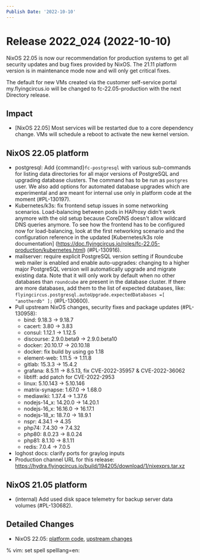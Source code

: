```yaml
---
Publish Date: '2022-10-10'
---
```


# Release 2022_024 (2022-10-10)

NixOS 22.05 is now our recommendation for production systems to get all
security updates and bug fixes provided by NixOS. The 21.11 platform version
is in maintenance mode now and will only get critical fixes.

The default for new VMs created via the customer self-service portal
my.flyingcircus.io will be changed to fc-22.05-production with the next
Directory release.

## Impact

- \[NixOS 22.05\] Most services will be restarted due to a core dependency
   change. VMs will schedule a reboot to activate the new kernel version.

## NixOS 22.05 platform

- postgresql: Add {command}`fc-postgresql` with various sub-commands for
  listing data directories for all major versions of PostgreSQL and upgrading
  database clusters. The command has to be run as `postgres` user. We also
  add options for automated database upgrades which are experimental and are
  meant for internal use only in platform code at the moment (#PL-130197).
- Kubernetes/k3s: fix frontend setup issues in some networking scenarios.
  Load-balancing between pods in HAProxy didn't work anymore with the old
  setup because CoreDNS doesn't allow wildcard DNS queries anymore. To see
  how the frontend has to be configured now for load-balancing, look at the
  first networking scenario and the configuration reference in the updated
  [Kubernetes/k3s role documentation]
  (https://doc.flyingcircus.io/roles/fc-22.05-production/kubernetes.html)
  (#PL-130916).
- mailserver: require explicit PostgreSQL version setting if Roundcube web
  mailer is enabled and enable auto-upgrades: changing to a higher major
  PostgreSQL version will automatically upgrade and migrate existing data.
  Note that it will only work by default when no other databases than
  `roundcube` are present in the database cluster. If there are more
  databases, add them to the list of expected databases, like:
  `flyingcircus.postgresql.autoUpgrade.expectedDatabases =[ "anotherdb" ];`
  (#PL-130600).
- Pull upstream NixOS changes, security fixes and package updates (#PL-130958):
  - bind: 9.18.3 -> 9.18.7
  - cacert: 3.80 -> 3.83
  - consul: 1.12.1 -> 1.12.5
  - discourse: 2.9.0.beta9 -> 2.9.0.beta10
  - docker: 20.10.17 -> 20.10.18
  - docker: fix build by using go 1.18
  - element-web: 1.11.5 -> 1.11.8
  - gitlab: 15.3.3 -> 15.4.2
  - grafana: 8.5.11 -> 8.5.13, fix CVE-2022-35957 & CVE-2022-36062
  - libtiff: add patch for CVE-2022-2953
  - linux: 5.10.143 -> 5.10.146
  - matrix-synapse: 1.67.0 -> 1.68.0
  - mediawiki: 1.37.4 -> 1.37.6
  - nodejs-14_x: 14.20.0 -> 14.20.1
  - nodejs-16_x: 16.16.0 -> 16.17.1
  - nodejs-18_x: 18.7.0 -> 18.9.1
  - nspr: 4.34.1 -> 4.35
  - php74: 7.4.30 -> 7.4.32
  - php80: 8.0.23 -> 8.0.24
  - php81: 8.1.10 -> 8.1.11
  - redis: 7.0.4 -> 7.0.5
- loghost docs: clarify ports for graylog inputs
- Production channel URL for this release: https://hydra.flyingcircus.io/build/194205/download/1/nixexprs.tar.xz


## NixOS 21.05 platform

- (internal) Add used disk space telemetry for backup server data volumes (#PL-130682).

## Detailed Changes

- NixOS 22.05: [platform code](https://github.com/flyingcircusio/fc-nixos/compare/fc/r2022_023/22.05...7ca754836422f71d9889faba1ee9337f57e295c2),
  [upstream changes](https://github.com/flyingcircusio/nixpkgs/compare/f31aacb0e776ec6d8a6b3936caf1ad6ea1cbf09b...15c1a6ad051456efd0d8b8e53b8b168155f63326)

% vim: set spell spelllang=en:
